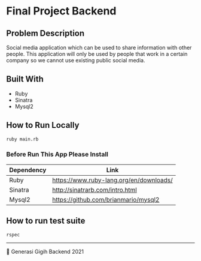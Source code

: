 # Final Project Backend

## Problem Description

Social media application which can be used to share information with other people. This application will only be used by people that work in a certain company so we cannot use existing public social media.

## Built With
- Ruby
- Sinatra
- Mysql2

## How to Run Locally

```sh
ruby main.rb
```

### Before Run This App Please Install 
| Dependency | Link |
| ------ | ------ |
| Ruby | https://www.ruby-lang.org/en/downloads/ |
| Sinatra | http://sinatrarb.com/intro.html |
| Mysql2 | https://github.com/brianmario/mysql2 |

## How to run test suite

```sh
rspec

```

___

💪 Generasi Gigih Backend 2021
